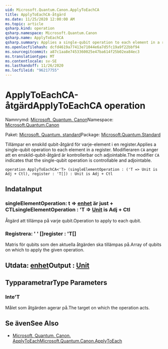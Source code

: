 ```yaml
---
uid: Microsoft.Quantum.Canon.ApplyToEachCA
title: ApplyToEachCA-åtgärd
ms.date: 11/25/2020 12:00:00 AM
ms.topic: article
qsharp.kind: operation
qsharp.namespace: Microsoft.Quantum.Canon
qsharp.name: ApplyToEachCA
qsharp.summary: Applies a single-qubit operation to each element in a register. The modifier `CA` indicates that the single-qubit operation is controllable and adjointable.
ms.openlocfilehash: dcfd4619a77413e71044e6a7d5fc19a9f22bbf94
ms.sourcegitcommit: a87c1aa8e7453360025e47ba614f25b02ea84ec3
ms.translationtype: MT
ms.contentlocale: sv-SE
ms.lasthandoff: 11/26/2020
ms.locfileid: "96217755"
---
```

# <a name="applytoeachca-operation"></a><span data-ttu-id="8657c-102">ApplyToEachCA-åtgärd</span><span class="sxs-lookup"><span data-stu-id="8657c-102">ApplyToEachCA operation</span></span>

<span data-ttu-id="8657c-103">Namnrymd: [Microsoft. Quantum. Canon](xref:Microsoft.Quantum.Canon)</span><span class="sxs-lookup"><span data-stu-id="8657c-103">Namespace: [Microsoft.Quantum.Canon](xref:Microsoft.Quantum.Canon)</span></span>

<span data-ttu-id="8657c-104">Paket: [Microsoft. Quantum. standard](https://nuget.org/packages/Microsoft.Quantum.Standard)</span><span class="sxs-lookup"><span data-stu-id="8657c-104">Package: [Microsoft.Quantum.Standard](https://nuget.org/packages/Microsoft.Quantum.Standard)</span></span>


<span data-ttu-id="8657c-105">Tillämpar en enskild qubit-åtgärd för varje-element i en register.</span><span class="sxs-lookup"><span data-stu-id="8657c-105">Applies a single-qubit operation to each element in a register.</span></span>
<span data-ttu-id="8657c-106">Modifieraren `CA` anger att en enskild-qubit-åtgärd är kontrollerbar och adjointable.</span><span class="sxs-lookup"><span data-stu-id="8657c-106">The modifier `CA` indicates that the single-qubit operation is controllable and adjointable.</span></span>

```qsharp
operation ApplyToEachCA<'T> (singleElementOperation : ('T => Unit is Adj + Ctl), register : 'T[]) : Unit is Adj + Ctl
```


## <a name="input"></a><span data-ttu-id="8657c-107">Indata</span><span class="sxs-lookup"><span data-stu-id="8657c-107">Input</span></span>

### <a name="singleelementoperation--t--unit--is-adj--ctl"></a><span data-ttu-id="8657c-108">singleElementOperation: t => [enhet](xref:microsoft.quantum.lang-ref.unit)  är just + CTL</span><span class="sxs-lookup"><span data-stu-id="8657c-108">singleElementOperation : 'T => [Unit](xref:microsoft.quantum.lang-ref.unit)  is Adj + Ctl</span></span>

<span data-ttu-id="8657c-109">Åtgärd att tillämpa på varje qubit.</span><span class="sxs-lookup"><span data-stu-id="8657c-109">Operation to apply to each qubit.</span></span>


### <a name="register--t"></a><span data-ttu-id="8657c-110">Registrera: ' ' []</span><span class="sxs-lookup"><span data-stu-id="8657c-110">register : 'T[]</span></span>

<span data-ttu-id="8657c-111">Matris för qubits som den aktuella åtgärden ska tillämpas på.</span><span class="sxs-lookup"><span data-stu-id="8657c-111">Array of qubits on which to apply the given operation.</span></span>



## <a name="output--unit"></a><span data-ttu-id="8657c-112">Utdata: [enhet](xref:microsoft.quantum.lang-ref.unit)</span><span class="sxs-lookup"><span data-stu-id="8657c-112">Output : [Unit](xref:microsoft.quantum.lang-ref.unit)</span></span>



## <a name="type-parameters"></a><span data-ttu-id="8657c-113">Typparametrar</span><span class="sxs-lookup"><span data-stu-id="8657c-113">Type Parameters</span></span>

### <a name="t"></a><span data-ttu-id="8657c-114">Inte</span><span class="sxs-lookup"><span data-stu-id="8657c-114">'T</span></span>

<span data-ttu-id="8657c-115">Målet som åtgärden agerar på.</span><span class="sxs-lookup"><span data-stu-id="8657c-115">The target on which the operation acts.</span></span>

## <a name="see-also"></a><span data-ttu-id="8657c-116">Se även</span><span class="sxs-lookup"><span data-stu-id="8657c-116">See Also</span></span>

- [<span data-ttu-id="8657c-117">Microsoft. Quantum. Canon. ApplyToEach</span><span class="sxs-lookup"><span data-stu-id="8657c-117">Microsoft.Quantum.Canon.ApplyToEach</span></span>](xref:Microsoft.Quantum.Canon.ApplyToEach)